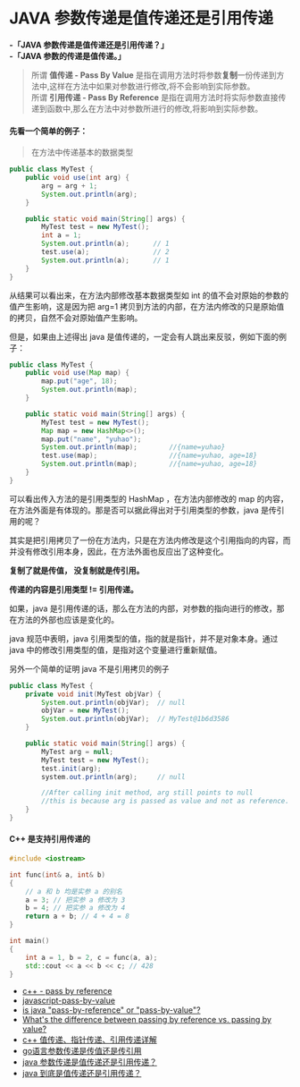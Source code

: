 # JAVA 参数传递是值传递还是引用传递

**-「JAVA 参数传递是值传递还是引用传递？」**\
**-「JAVA 参数的传递是值传递。」**


> 所谓 **值传递 - Pass By Value**  是指在调用方法时将参数**复制**一份传递到方法中,这样在方法中如果对参数进行修改,将不会影响到实际参数。\
> 所谓 **引用传递 - Pass By Reference** 是指在调用方法时将实际参数直接传递到函数中,那么在方法中对参数所进行的修改,将影响到实际参数。

#### 先看一个简单的例子：

> 在方法中传递基本的数据类型

```java
public class MyTest {
    public void use(int arg) {
        arg = arg + 1;
        System.out.println(arg);
    }

    public static void main(String[] args) {
        MyTest test = new MyTest();
        int a = 1;
        System.out.println(a);      // 1
        test.use(a);                // 2
        System.out.println(a);      // 1
    }
}
```

从结果可以看出来，在方法内部修改基本数据类型如 int 的值不会对原始的参数的值产生影响，这是因为把 arg=1
拷贝到方法的内部，在方法内修改的只是原始值的拷贝，自然不会对原始值产生影响。

但是，如果由上述得出 java 是值传递的，一定会有人跳出来反驳，例如下面的例子：

```java
public class MyTest {
    public void use(Map map) {
        map.put("age", 18);
        System.out.println(map);
    }

    public static void main(String[] args) {
        MyTest test = new MyTest();
        Map map = new HashMap<>();
        map.put("name", "yuhao");
        System.out.println(map);        //{name=yuhao}
        test.use(map);                  //{name=yuhao, age=18}
        System.out.println(map);        //{name=yuhao, age=18}
    }
}
```

可以看出传入方法的是引用类型的 HashMap ，在方法内部修改的 map 的内容，在方法外面是有体现的。那是否可以据此得出对于引用类型的参数，java
是传引用的呢？

其实是把引用拷贝了一份在方法内，只是在方法内修改是这个引用指向的内容，而并没有修改引用本身，因此，在方法外面也反应出了这种变化。

**复制了就是传值， 没复制就是传引用。**

**传递的内容是引用类型 != 引用传递。**

如果，java 是引用传递的话，那么在方法的内部，对参数的指向进行的修改，那在方法的外部也应该是变化的。

java 规范中表明，java 引用类型的值，指的就是指针，并不是对象本身。通过 java 中的修改引用类型的值，是指对这个变量进行重新赋值。

另外一个简单的证明 java 不是引用拷贝的例子

```java
public class MyTest {
    private void init(MyTest objVar) {
        System.out.println(objVar);  // null
        objVar = new MyTest();
        System.out.println(objVar);  // MyTest@1b6d3586
    }

    public static void main(String[] args) {
        MyTest arg = null;
        MyTest test = new MyTest();
        test.init(arg);
        system.out.println(arg);     // null

        //After calling init method, arg still points to null
        //this is because arg is passed as value and not as reference.
    }
}
```

#### C++ 是支持引用传递的

```c++
#include <iostream>

int func(int& a, int& b)
{
    // a 和 b 均是实参 a 的别名
    a = 3; // 把实参 a 修改为 3
    b = 4; // 把实参 a 修改为 4
    return a + b; // 4 + 4 = 8
}

int main()
{
    int a = 1, b = 2, c = func(a, a);
    std::cout << a << b << c; // 428
}
```

+ [c++ - pass by reference](https://www.youtube.com/watch?v=gyIQ8YPeTuk)
+ [javascript-pass-by-value](https://www.aleksandrhovhannisyan.com/blog/javascript-pass-by-reference/#prerequisite-terminology-arguments-vs-parameters)
+ [is java "pass-by-reference" or "pass-by-value"?](https://stackoverflow.com/questions/40480/is-java-pass-by-reference-or-pass-by-value)
+ [What's the difference between passing by reference vs. passing by value?](https://stackoverflow.com/questions/373419/whats-the-difference-between-passing-by-reference-vs-passing-by-value/36208432)
+ [c++ 值传递、指针传递、引用传递详解](https://www.cnblogs.com/yanlingyin/archive/2011/12/07/2278961.html)
+ [go语言参数传递是传值还是传引用](https://www.flysnow.org/2018/02/24/golang-function-parameters-passed-by-value.html)
+ [java 参数传递是值传递还是引用传递？](https://www.cnblogs.com/9513-/p/8484071.html)
+ [java 到底是值传递还是引用传递？](https://www.zhihu.com/question/31203609)
